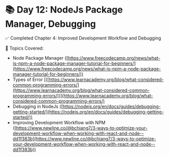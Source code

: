 # 📚 Day 12: NodeJs Package Manager, Debugging

✅ Completed Chapter 4: Improved Development Workflow and Debugging&#x20;

📖 Topics Covered:&#x20;

* Node Package Manager ([https://www.freecodecamp.org/news/what-is-npm-a-node-package-manager-tutorial-for-beginners/](https://www.freecodecamp.org/news/what-is-npm-a-node-package-manager-tutorial-for-beginners/))
* Types of Error  [([https://www.learnacademy.org/blog/what-considered-common-programming-errors/](https://www.learnacademy.org/blog/what-considered-common-programming-errors/))](https://www.learnacademy.org/blog/what-considered-common-programming-errors/)
* Debugging in NodeJs ([https://nodejs.org/en/docs/guides/debugging-getting-started/](https://nodejs.org/en/docs/guides/debugging-getting-started/))
* Improving Development Workflow with NPM ([https://www.newline.co/@bchiang7/3-ways-to-optimize-your-development-workflow-when-working-with-react-and-node--dd1f383b](https://www.newline.co/@bchiang7/3-ways-to-optimize-your-development-workflow-when-working-with-react-and-node--dd1f383b))
